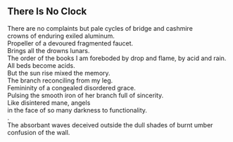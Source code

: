 There Is No Clock
-----------------
There are no complaints but pale cycles of bridge and cashmire  
crowns of enduring exiled aluminum.  
Propeller of a devoured fragmented faucet.  
Brings all the drowns lunars.  
The order of the books I am foreboded by drop and flame, by acid and rain.  
All beds become acids.  
But the sun rise mixed the memory.  
The branch reconciling from my leg.  
Femininity of a congealed disordered grace.  
Pulsing the smooth iron of her branch full of sincerity.  
Like disintered mane, angels  
in the face of so many darkness to functionality.  
.  
The absorbant waves deceived outside the dull shades of burnt umber confusion of the wall.  
